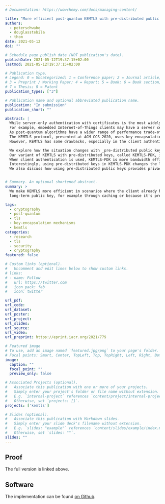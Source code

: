 ```yaml
---
# Documentation: https://wowchemy.com/docs/managing-content/

title: "More efficient post-quantum KEMTLS with pre-distributed public keys"
authors: 
  - peterschwabe
  - douglasstebila
  - thom
date: 2021-05-12
doi: ""

# Schedule page publish date (NOT publication's date).
publishDate: 2021-05-12T19:37:15+02:00
lastmod: 2021-05-12T19:37:15+02:00

# Publication type.
# Legend: 0 = Uncategorized; 1 = Conference paper; 2 = Journal article;
# 3 = Preprint / Working Paper; 4 = Report; 5 = Book; 6 = Book section;
# 7 = Thesis; 8 = Patent
publication_types: ["3"]

# Publication name and optional abbreviated publication name.
publication: "In submission"
publication_short: ""

abstract: |
  While server-only authentication with certificates is the most widely used mode of operation for the Transport Layer Security (TLS) protocol on the world wide web, there are many applications where TLS is used in a different way or with different constraints.
  For example, embedded Internet-of-Things clients may have a server certificate pre-programmed and be highly constrained in terms of communication bandwidth or computation power.
  As post-quantum algorithms have a wider range of performance trade-offs, designs other than traditional “signed-key-exchange” may be worthwhile.
  The KEMTLS protocol, presented at ACM CCS 2020, uses key encapsulation mechanisms (KEMs) rather than signatures for authentication in the TLS 1.3 handshake, a benefit since most post-quantum KEMs are more efficient than PQ signatures.
  However, KEMTLS has some drawbacks, especially in the client authentication scenario which requires a full additional roundtrip.

  We explore how the situation changes with _pre-distributed public keys_, which may be viable in many scenarios, for example pre-installed public keys in apps, on embedded devices, cached public keys, or keys distributed out of band.
  Our variant of KEMTLS with pre-distributed keys, called KEMTLS-PDK, is more efficient in terms of both bandwidth and computation compared to post-quantum signed-KEM TLS (even cached public keys), and has a smaller trusted code base.
  When client authentication is used, KEMTLS-PDK is more bandwidth efficient than  KEMTLS yet can complete client authentication in one fewer round trips, and has stronger authentication properties.
  Interestingly, using pre-distributed keys in KEMTLS-PDK changes the landscape on suitability of PQ algorithms: schemes where public keys are larger than ciphertexts/signatures (such as Classic McEliece and Rainbow) can be viable, and the differences between some lattice-based schemes is reduced.
  We also discuss how using pre-distributed public keys provides privacy benefits compared to pre-shared symmetric keys in TLS.


# Summary. An optional shortened abstract.
summary: >
  We make KEMTLS more efficient in scenarios where the client already has the server's
  long-term public key, for example through caching or because it's pre-installed.

tags:
  - cryptography
  - post-quantum
  - tls
  - key-encapsulation mechanisms
  - kemtls
categories:
  - research
  - tls
  - security
  - cryptography
featured: false

# Custom links (optional).
#   Uncomment and edit lines below to show custom links.
# links:
# - name: Follow
#   url: https://twitter.com
#   icon_pack: fab
#   icon: twitter

url_pdf:
url_code:
url_dataset:
url_poster:
url_project:
url_slides:
url_source:
url_video:
url_preprint: https://eprint.iacr.org/2021/779

# Featured image
# To use, add an image named `featured.jpg/png` to your page's folder. 
# Focal points: Smart, Center, TopLeft, Top, TopRight, Left, Right, BottomLeft, Bottom, BottomRight.
image:
  caption: ""
  focal_point: ""
  preview_only: false

# Associated Projects (optional).
#   Associate this publication with one or more of your projects.
#   Simply enter your project's folder or file name without extension.
#   E.g. `internal-project` references `content/project/internal-project/index.md`.
#   Otherwise, set `projects: []`.
projects: ['kemtls']

# Slides (optional).
#   Associate this publication with Markdown slides.
#   Simply enter your slide deck's filename without extension.
#   E.g. `slides: "example"` references `content/slides/example/index.md`.
#   Otherwise, set `slides: ""`.
slides: ""
---
```


## Proof

The full version is linked above.

## Software

The implementation can be found [on Github](https://github.com/thomwiggers/kemtls-experiment/tree/reimplementation).
